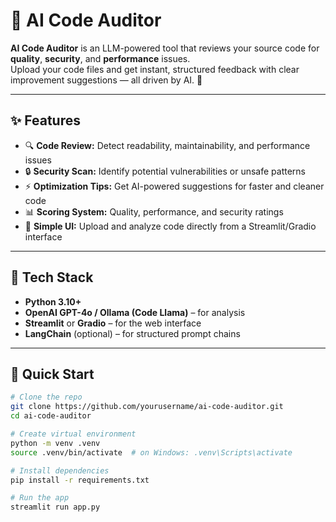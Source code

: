 # 🧠 AI Code Auditor

**AI Code Auditor** is an LLM-powered tool that reviews your source code for **quality**, **security**, and **performance** issues.  
Upload your code files and get instant, structured feedback with clear improvement suggestions — all driven by AI. 🚀

---

## ✨ Features
- 🔍 **Code Review:** Detect readability, maintainability, and performance issues  
- 🔒 **Security Scan:** Identify potential vulnerabilities or unsafe patterns  
- ⚡ **Optimization Tips:** Get AI-powered suggestions for faster and cleaner code  
- 📊 **Scoring System:** Quality, performance, and security ratings  
- 💬 **Simple UI:** Upload and analyze code directly from a Streamlit/Gradio interface  

---

## 🧩 Tech Stack
- **Python 3.10+**
- **OpenAI GPT-4o / Ollama (Code Llama)** – for analysis  
- **Streamlit** or **Gradio** – for the web interface  
- **LangChain** (optional) – for structured prompt chains  

---

## 🚀 Quick Start

```bash
# Clone the repo
git clone https://github.com/yourusername/ai-code-auditor.git
cd ai-code-auditor

# Create virtual environment
python -m venv .venv
source .venv/bin/activate  # on Windows: .venv\Scripts\activate

# Install dependencies
pip install -r requirements.txt

# Run the app
streamlit run app.py
